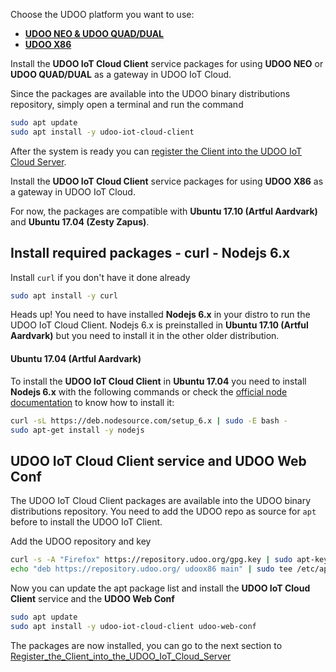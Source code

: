 Choose the UDOO platform you want to use:

<div>
 <ul id="platform-examples" class="nav nav-tabs" role="tablist">
  <li role="presentation" class="active"><a href="#arm-example" aria-controls="arm" role="tab" data-toggle="tab"><b>UDOO NEO & UDOO QUAD/DUAL</b></a></li>
  <li role="presentation"><a href="#x86-example" aria-controls="x86" role="tab" data-toggle="tab"><b>UDOO X86</b></a></li>
 </ul>

 <div class="tab-content">
  <div role="tabpanel" class="tab-pane active" id="arm-example">

Install the **UDOO IoT Cloud Client** service packages for using **UDOO NEO** or **UDOO QUAD/DUAL** as a gateway in UDOO IoT Cloud.

Since the packages are available into the UDOO binary distributions repository, simply open a terminal and run the command

```bash
sudo apt update
sudo apt install -y udoo-iot-cloud-client
```
After the system is ready you can [register the Client into the UDOO IoT Cloud Server](!Client_Registration/Register_the_Client_into_the_UDOO_IoT_Cloud_Server).  

  </div>
  <div role="tabpanel" class="tab-pane" id="x86-example">

Install the **UDOO IoT Cloud Client** service packages for using **UDOO X86** as a gateway in UDOO IoT Cloud.

For now, the packages are compatible with **Ubuntu 17.10 (Artful Aardvark)** and **Ubuntu 17.04 (Zesty Zapus)**.

## Install required packages - curl - Nodejs 6.x

Install `curl` if you don't have it done already

```bash
sudo apt install -y curl
```

<span class="label label-warning">Heads up!</span> You need to have installed **Nodejs 6.x** in your distro to run the UDOO IoT Cloud Client. Nodejs 6.x is preinstalled in **Ubuntu 17.10 (Artful Aardvark)** but you need to install it in the other older distribution.

#### Ubuntu 17.04 (Artful Aardvark)

To install the **UDOO IoT Cloud Client** in **Ubuntu 17.04** you need to install **Nodejs 6.x** with the following commands or check the [official node documentation](https://nodejs.org/en/download/package-manager/#debian-and-ubuntu-based-linux-distributions) to know how to install it:

```bash
curl -sL https://deb.nodesource.com/setup_6.x | sudo -E bash -
sudo apt-get install -y nodejs
```

## UDOO IoT Cloud Client service and UDOO Web Conf

The UDOO IoT Cloud Client packages are available into the UDOO binary distributions repository.
You need to add the UDOO repo as source for `apt` before to install the UDOO IoT Client.

Add the UDOO repository and key

```bash
curl -s -A "Firefox" https://repository.udoo.org/gpg.key | sudo apt-key add -
echo "deb https://repository.udoo.org/ udoox86 main" | sudo tee /etc/apt/source.list.d/udoo.list
```

Now you can update the apt package list and install the **UDOO IoT Cloud Client** service and the **UDOO Web Conf**

```bash
sudo apt update
sudo apt install -y udoo-iot-cloud-client udoo-web-conf
```

The packages are now installed, you can go to the next section to [Register_the_Client_into_the_UDOO_IoT_Cloud_Server](!Client_Registration/Register_the_Client_into_the_UDOO_IoT_Cloud_Server)

  </div>
</div>
<script>
$('#platform-examples a').click(function (e) {
  e.preventDefault()
  $(this).tab('show')
})
</script>
